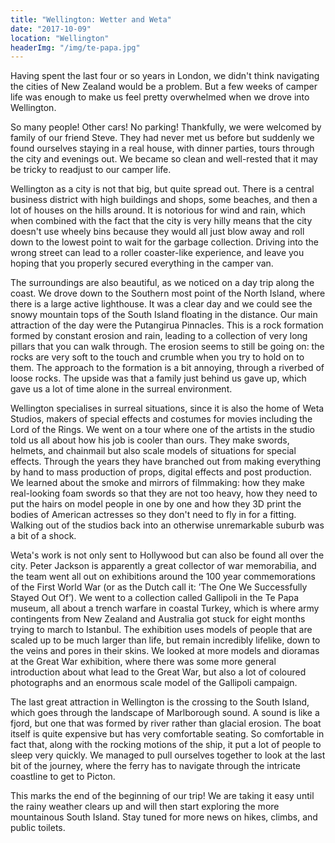 ```yaml
---
title: "Wellington: Wetter and Weta"
date: "2017-10-09"
location: "Wellington"
headerImg: "/img/te-papa.jpg"
---
```


Having spent the last four or so years in London, we didn't think navigating the cities of New Zealand would be a problem. But a few weeks of camper life was enough to make us feel pretty overwhelmed when we drove into Wellington.

So many people! Other cars! No parking! Thankfully, we were welcomed by family of our friend Steve. They had never met us before but suddenly we found ourselves staying in a real house, with dinner parties, tours through the city and evenings out. We became so clean and well-rested that it may be tricky to readjust to our camper life.

Wellington as a city is not that big, but quite spread out. There is a central business district with high buildings and shops, some beaches, and then a lot of houses on the hills around. It is notorious for wind and rain, which when combined with the fact that the city is very hilly means that the city doesn't use wheely bins because they would all just blow away and roll down to the lowest point to wait for the garbage collection. Driving into the wrong street can lead to a roller coaster-like experience, and leave you hoping that you properly secured everything in the camper van.

<div><photo url="/img/cape-palliser.jpg" caption="Cape Palliser - the most southerly point on the North Island"></photo></div>

The surroundings are also beautiful, as we noticed on a day trip along the coast. We drove down to the Southern most point of the North Island, where there is a large active lighthouse. It was a clear day and we could see the snowy mountain tops of the South Island floating in the distance. Our main attraction of the day were the Putangirua Pinnacles. This is a rock formation formed by constant erosion and rain, leading to a collection of very long pillars that you can walk through. The erosion seems to still be going on: the rocks are very soft to the touch and crumble when you try to hold on to them. The approach to the formation is a bit annoying, through a riverbed of loose rocks. The upside was that a family just behind us gave up, which gave us a lot of time alone in the surreal environment.

<div><photo url="/img/putangirui.jpg" fullwidth="true"></photo></div>

Wellington specialises in surreal situations, since it is also the home of Weta Studios, makers of special effects and costumes for movies including the Lord of the Rings. We went on a tour where one of the artists in the studio told us all about how his job is cooler than ours. They make swords, helmets, and chainmail but also scale models of situations for special effects. Through the years they have branched out from making everything by hand to mass production of props, digital effects and post production. We learned about the smoke and mirrors of filmmaking:  how they make real-looking foam swords so that they are not too heavy, how they need to put the hairs on model people in one by one and how they 3D print the bodies of American actresses so they don't need to fly in for a fitting. Walking out of the studios back into an otherwise unremarkable suburb was a bit of a shock.

Weta's work is not only sent to Hollywood but can also be found all over the city. Peter Jackson is apparently a great collector of war memorabilia, and the team went all out on exhibitions around the 100 year commemorations of the First World War (or as the Dutch call it: ’The One We Successfully Stayed Out Of’). We went to a collection called Gallipoli in the Te Papa museum, all about a trench warfare in coastal Turkey, which is where army contingents from New Zealand and Australia got stuck for eight months trying to march to Istanbul. The exhibition uses models of people that are scaled up to be much larger than life, but remain incredibly lifelike, down to the veins and pores in their skins. We looked at more models and dioramas at the Great War exhibition, where there was some more general introduction about what lead to the Great War, but also a lot of coloured photographs and an enormous scale model of the Gallipoli campaign.

<div><photo url="/img/te-papa-2.jpg" caption="One of the amazingly life-like models made by Weta studios for the Te Papa museum"></photo></div>

The last great attraction in Wellington is the crossing to the South Island, which goes through the landscape of Marlborough sound. A sound is like a fjord, but one that was formed by river rather than glacial erosion. The boat itself is quite expensive but has very comfortable seating. So comfortable in fact that, along with the rocking motions of the ship, it put a lot of people to sleep very quickly. We managed to pull ourselves together to look at the last bit of the journey, where the ferry has to navigate through the intricate coastline to get to Picton. 

This marks the end of the beginning of our trip! We are taking it easy until the rainy weather clears up and will then start exploring the more mountainous South Island. Stay tuned for more news on hikes, climbs, and public toilets.